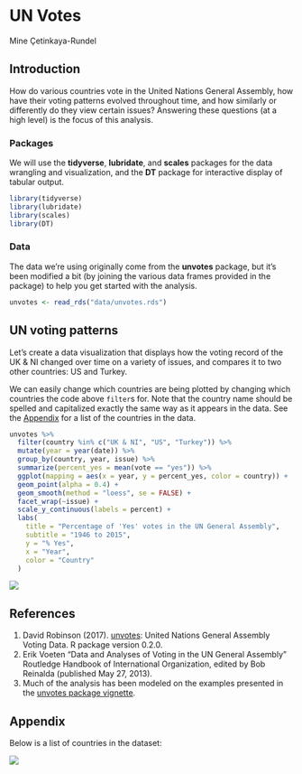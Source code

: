 UN Votes
================
Mine Çetinkaya-Rundel

## Introduction

How do various countries vote in the United Nations General Assembly,
how have their voting patterns evolved throughout time, and how
similarly or differently do they view certain issues? Answering these
questions (at a high level) is the focus of this analysis.

### Packages

We will use the **tidyverse**, **lubridate**, and **scales** packages
for the data wrangling and visualization, and the **DT** package for
interactive display of tabular output.

``` r
library(tidyverse)
library(lubridate)
library(scales)
library(DT)
```

### Data

The data we’re using originally come from the **unvotes** package, but
it’s been modified a bit (by joining the various data frames provided in
the package) to help you get started with the analysis.

``` r
unvotes <- read_rds("data/unvotes.rds")
```

## UN voting patterns

Let’s create a data visualization that displays how the voting record of
the UK & NI changed over time on a variety of issues, and compares it to
two other countries: US and Turkey.

We can easily change which countries are being plotted by changing which
countries the code above `filter`s for. Note that the country name
should be spelled and capitalized exactly the same way as it appears in
the data. See the [Appendix](#appendix) for a list of the countries in
the data.

``` r
unvotes %>%
  filter(country %in% c("UK & NI", "US", "Turkey")) %>%
  mutate(year = year(date)) %>%
  group_by(country, year, issue) %>%
  summarize(percent_yes = mean(vote == "yes")) %>%
  ggplot(mapping = aes(x = year, y = percent_yes, color = country)) +
  geom_point(alpha = 0.4) +
  geom_smooth(method = "loess", se = FALSE) +
  facet_wrap(~issue) +
  scale_y_continuous(labels = percent) +
  labs(
    title = "Percentage of 'Yes' votes in the UN General Assembly",
    subtitle = "1946 to 2015",
    y = "% Yes",
    x = "Year",
    color = "Country"
  )
```

![](unvotes_files/figure-gfm/plot-yearly-yes-issue-1.png)<!-- -->

## References

1.  David Robinson (2017).
    [unvotes](https://CRAN.R-project.org/package=unvotes): United
    Nations General Assembly Voting Data. R package version 0.2.0.
2.  Erik Voeten “Data and Analyses of Voting in the UN General Assembly”
    Routledge Handbook of International Organization, edited by Bob
    Reinalda (published May 27, 2013).
3.  Much of the analysis has been modeled on the examples presented in
    the [unvotes package
    vignette](https://cran.r-project.org/web/packages/unvotes/vignettes/unvotes.html).

## Appendix

Below is a list of countries in the dataset:

![](unvotes_files/figure-gfm/list-countries-1.png)<!-- -->
